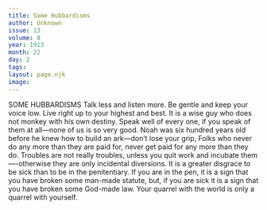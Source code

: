 ```yaml
---
title: Some Hubbardisms
author: Unknown
issue: 13
volume: 8
year: 1913
month: 22
day: 2
tags:
layout: page.njk
image:
---
```

SOME HUBBARDISMS    Talk less and listen more. Be gentle and keep your voice low. Live right up to your highest and best. It is a wise guy who does not monkey with his own destiny. Speak well of every one, if you speak of them at all—none of us is so very good. Noah was six hundred years old before he knew how to build an ark—don’t lose your grip, Folks who never do any more than they are paid for, never get paid for any more than they do. Troubles are not really troubles, unless you quit work and incubate them—-otherwise they are only incidental diversions. It is a greater disgrace to be sick than to be in the penitentiary. If you are in the pen, it is a sign that you have broken some man-made statute, but, if you are sick it is a sign that you have broken some God-made law. Your quarrel with the world is only a quarrel with yourself.   




